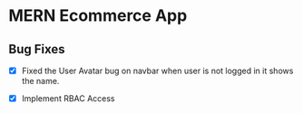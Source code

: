 # MERN Ecommerce App

## Bug Fixes

- [x] Fixed the User Avatar bug on navbar when user is not logged in it shows the name.

- [x] Implement RBAC Access

